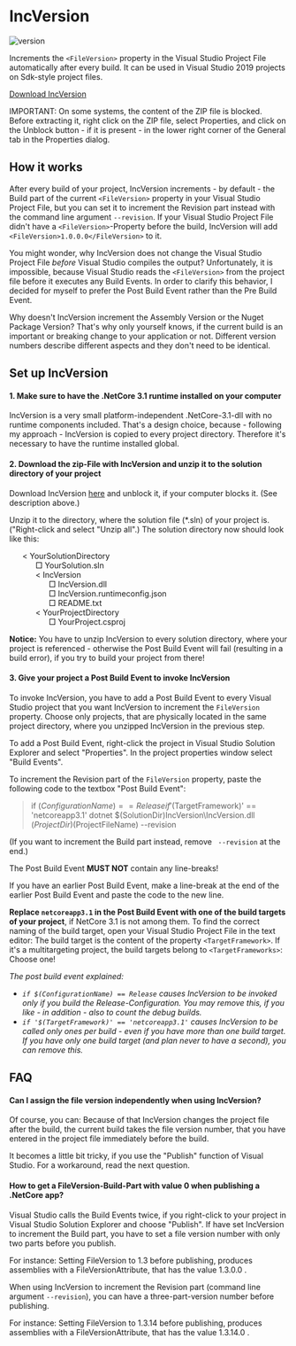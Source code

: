 # IncVersion
![version](https://img.shields.io/badge/version-1.3-blue)

Increments the `<FileVersion>` property in the Visual Studio Project File automatically after every build. 
It can be used in Visual Studio 2019 projects on Sdk-style project files.

[Download IncVersion](https://github.com/FolkerKinzel/IncVersion/tree/master/binaries/IncVersion.zip)

IMPORTANT: On some systems, the content of the ZIP file is blocked. Before extracting it, right click on the ZIP file, select Properties, and click on the Unblock button - if it is present - in the lower right corner of the General tab in the Properties dialog.

## How it works

After every build of your project, IncVersion increments - by default - the Build part of the current `<FileVersion>` property in your Visual Studio Project File,
but you can set it to increment the Revision part instead with the command line argument `--revision`. If your Visual Studio Project File didn't have
a `<FileVersion>`-Property before the build, IncVersion will add `<FileVersion>1.0.0.0</FileVersion>` to it.

You might wonder, why IncVersion does not change the Visual Studio Project File *before* Visual Studio compiles the output? Unfortunately, it is impossible, 
because Visual Studio reads the `<FileVersion>` from the project file before it executes any Build Events. In order to clarify this behavior, 
I decided for myself to prefer the Post Build Event rather than the Pre Build Event.

Why doesn't IncVersion increment the Assembly Version or the Nuget Package Version? That's why only yourself knows, if the current build is an 
important or breaking change to your application or not. Different version numbers describe different aspects and they don't need to be identical.



## Set up IncVersion

#### 1. Make sure to have the .NetCore 3.1 runtime installed on your computer

IncVersion is a very small platform-independent .NetCore-3.1-dll with no runtime components included. That's a design choice, because - following my
approach - IncVersion is copied to every project directory. Therefore it's necessary to have the runtime installed global.



#### 2. Download the zip-File with IncVersion and unzip it to the solution directory of your project

Download IncVersion [here](https://github.com/FolkerKinzel/IncVersion/tree/master/binaries/IncVersion.zip) and unblock it, if your computer blocks it. (See description above.)

Unzip it to the directory, where the solution file (*.sln) of your project is. ("Right-click and select "Unzip all".) The solution directory now should look like this:

<ul type="none">
<li>&lt; YourSolutionDirectory</>
<li>
   <ul type="none">
       <li>&#9633; YourSolution.sln</li>
       <li>&lt; IncVersion</li>
       <li>
          <ul type="none">
             <li>&#9633; IncVersion.dll</li>
             <li>&#9633; IncVersion.runtimeconfig.json</li>
             <li>&#9633; README.txt</li>
         </ul>
      </li>
      <li>&lt; YourProjectDirectory</li>
      <li>
          <ul type="none">
             <li>&#9633; YourProject.csproj</li>
         </ul>
      </li>
  </ul
</li>
</ul>

**Notice:** You have to unzip IncVersion to every solution directory, where your project is referenced - 
otherwise the Post Build Event will fail (resulting in a build error), if you try to build your project 
from there!

#### 3. Give your project a Post Build Event to invoke IncVersion
To invoke IncVersion, you have to add a Post Build Event to every Visual Studio project that you want IncVersion to increment the `FileVersion` property. Choose only
projects, that are physically located in the same project directory, where you unzipped IncVersion in the previous step.

To add a Post Build Event, right-click the project in Visual Studio Solution Explorer and select "Properties". In the project properties window select "Build Events".


To increment the Revision part of the `FileVersion` property, paste the following code to the textbox "Post Build Event":
> if $(ConfigurationName) == Release if '$(TargetFramework)' == 'netcoreapp3.1' dotnet $(SolutionDir)IncVersion\IncVersion.dll $(ProjectDir)$(ProjectFileName) --revision

(If you want to increment the Build part instead, remove ` --revision` at the end.)

The Post Build Event **MUST NOT** contain any line-breaks!

If you have an earlier Post Build Event, make a line-break at the end of the earlier Post Build Event and paste the code to the new line.

**Replace `netcoreapp3.1` in the Post Build Event with one of the build targets of your project**, if NetCore 3.1 is not among them. To find the correct naming of the build target, 
open your Visual Studio Project File in the text editor: The build target is the content of the property `<TargetFramework>`. If it's a multitargeting project,
the build targets belong to `<TargetFrameworks>`: Choose one!

*The post build event explained:*
* _`if $(ConfigurationName) == Release` causes IncVersion to be invoked only if you build the Release-Configuration. You may remove this, if you like
               - in addition - also to count the debug builds._
* _`if '$(TargetFramework)' == 'netcoreapp3.1'` causes IncVersion to be called only ones per build - even if you have more than one build target.
  If you have only one build target (and plan never to have a second), you can remove this._


## FAQ

#### Can I assign the file version independently when using IncVersion?

Of course, you can: Because of that IncVersion changes the project file after the build, the current build takes the file version number, that you
have entered in the project file immediately before the build.

It becomes a little bit tricky, if you use the "Publish" function of Visual Studio. For a workaround, read the next question.

#### How to get a FileVersion-Build-Part with value 0 when publishing a .NetCore app?

Visual Studio calls the Build Events twice, if you right-click to your project in Visual Studio Solution Explorer and choose "Publish". If have 
set IncVersion to increment the Build part, you have to set a file version number with only two parts before you publish.

For instance: Setting FileVersion to 1.3 before publishing, produces assemblies
with a FileVersionAttribute, that has the value 1.3.0.0 .

When using IncVersion to increment the Revision part (command line argument `--revision`), you can have a three-part-version number
before publishing.

For instance: Setting FileVersion to 1.3.14 before publishing, produces assemblies
with a FileVersionAttribute, that has the value 1.3.14.0 .


